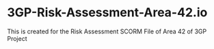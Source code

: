 # 3GP-Risk-Assessment-Area-42.io
This is created for the Risk Assessment SCORM File of Area 42 of 3GP Project
